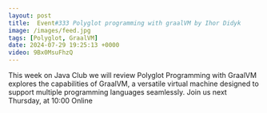 ```yaml
---
layout: post
title:  Event#333 Polyglot programming with graalVM by Ihor Didyk
image: /images/feed.jpg
tags: [Polyglot, GraalVM]
date: 2024-07-29 19:25:13 +0000
video: 9Bx0MsuFhzQ
---
```


This week on Java Club we will review Polyglot Programming with GraalVM explores the capabilities of GraalVM, a versatile virtual machine designed to support multiple programming languages seamlessly. 
Join us next Thursday, at 10:00 Online
